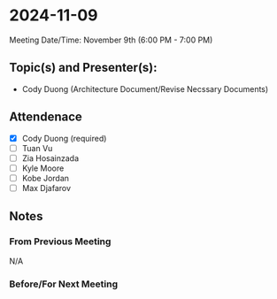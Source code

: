 <!-- 
USING REVISION 1.2
-->
# 2024-11-09
Meeting Date/Time: November 9th (6:00 PM - 7:00 PM)

## Topic(s) and Presenter(s):
- Cody Duong (Architecture Document/Revise Necssary Documents)

## Attendenace
- [x] Cody Duong (required)
- [ ] Tuan Vu
- [ ] Zia Hosainzada
- [ ] Kyle Moore
- [ ] Kobe Jordan
- [ ] Max Djafarov

## Notes
### From Previous Meeting
N/A



### Before/For Next Meeting